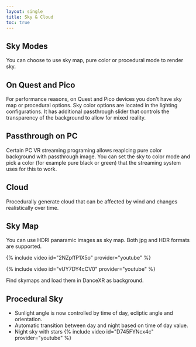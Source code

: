 ```yaml
---
layout: single
title: Sky & Cloud
toc: true
---
```


## Sky Modes
You can choose to use sky map, pure color or procedural mode to render sky.

## On Quest and Pico
For performance reasons, on Quest and Pico devices you don't have sky map or procedural options. Sky color options are located in the lighting configurations. It has additional passthrough slider that controls the transparency of the background to allow for mixed reality.

## Passthrough on PC
Certain PC VR streaming programing allows reaplcing pure color background with passthrough image. You can set the sky to color mode and pick a color (for example pure black or green) that the streaming system uses for this to work.

## Cloud
Procedurally generate cloud that can be affected by wind and changes realistically over time. 

## Sky Map
You can use HDRI panaramic images as sky map. Both jpg and HDR formats are supported.

{% include video id="2NZpffP1X5o" provider="youtube" %}

{% include video id="vUY7DY4cCV0" provider="youtube" %}

Find skymaps and load them in DanceXR as background.

## Procedural Sky
* Sunlight angle is now controlled by time of day, ecliptic angle and orientation.
* Automatic transition between day and night based on time of day value.
* Night sky with stars
{% include video id="D745FYNcx4c" provider="youtube" %}